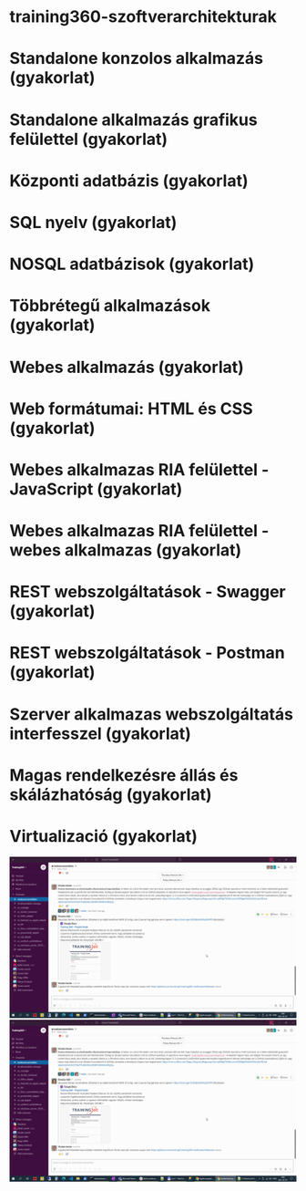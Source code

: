 # training360-szoftverarchitekturak
# Standalone konzolos alkalmazás (gyakorlat)
# Standalone alkalmazás grafikus felülettel (gyakorlat)
# Központi adatbázis (gyakorlat)
# SQL nyelv (gyakorlat)
# NOSQL adatbázisok (gyakorlat)
# Többrétegű alkalmazások (gyakorlat)
# Webes alkalmazás (gyakorlat)
# Web formátumai: HTML és CSS (gyakorlat)
# Webes alkalmazas RIA felülettel - JavaScript (gyakorlat)
# Webes alkalmazas RIA felülettel - webes alkalmazas (gyakorlat)
# REST webszolgáltatások - Swagger (gyakorlat)
# REST webszolgáltatások - Postman (gyakorlat)
# Szerver alkalmazas webszolgáltatás interfesszel (gyakorlat)
# Magas rendelkezésre állás és skálázhatóság (gyakorlat)
# Virtualizació (gyakorlat)
![](01.png)
![](01.png)
